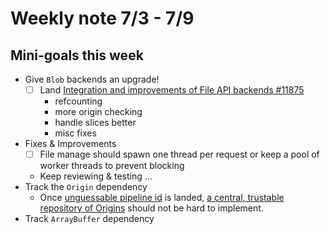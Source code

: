 # Weekly note 7/3 - 7/9

## Mini-goals this week

- Give `Blob` backends an upgrade!
    - [ ] Land [Integration and improvements of File API backends #11875](https://github.com/servo/servo/pull/11875)
        - refcounting
        - more origin checking
        - handle slices better
        - misc fixes
- Fixes & Improvements
    - [ ] File manage should spawn one thread per request or keep a pool of worker threads to prevent blocking
    - Keep reviewing & testing ...
- Track the `Origin` dependency
    - Once [unguessable pipeline id](https://github.com/servo/servo/pull/10808) is landed, [a central, trustable repository of Origins](https://github.com/servo/servo/issues/11722) should not be hard to implement.
- Track `ArrayBuffer` dependency


